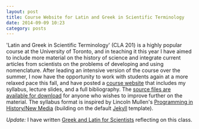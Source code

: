 ```yaml
---
layout: post
title: Course Website for Latin and Greek in Scientific Terminology
date: 2014-09-09 10:23
category: posts
---
```


'Latin and Greek in Scientific Terminology' (CLA 201) is a highly popular course at the University of Toronto, and in teaching it this year I have aimed to include more material on the history of science and integrate current articles from scientists on the problems of developing and using nomenclature. After leading an intensive version of the course over the summer, I now have the opportunity to work with students again at a more relaxed pace this fall, and have posted a [course website](http://andrewdunning.ca/latin-greek-scientific-terminology/) that includes my syllabus, lecture slides, and a full bibliography. The [source files are available for download](https://github.com/adunning/latin-greek-scientific-terminology) for anyone who wishes to improve further on the material. The syllabus format is inspired by Lincoln Mullen's [Programming in History/New Media](http://lincolnmullen.com/courses/clio3.2014/) (building on the default [Jekyll](http://jekyllrb.com) template).

*Update:* I have written [Greek and Latin for Scientists](/posts/2014/12/03/greek-latin-scientists/) reflecting on this class.
